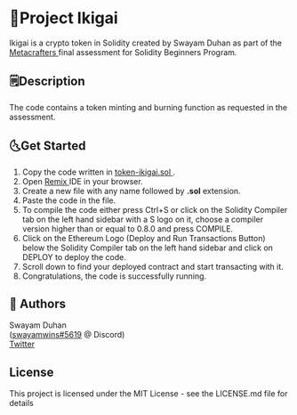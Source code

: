 <h1> 💫Project Ikigai </h1>
<p>Ikigai is a crypto token in Solidity created by Swayam Duhan as part of the 
  <a href = "https://www.metacrafters.io/"> Metacrafters </a> final assessment for Solidity Beginners Program.</p>

<h2> 🗒️Description </h2>
The code contains a token minting and burning function as requested in the assessment.

<h2> 🌜Get Started </h2>
<ol> 
  <li> Copy the code written in <a href = "token-ikigai.sol"> token-ikigai.sol </a>.</li>
  <li> Open <a href = "https://remix.ethereum.org/"> Remix </a> IDE in your browser. </li>
  <li> Create a new file with any name followed by <strong>.sol</strong> extension. </li>
  <li> Paste the code in the file. </li>
  <li> To compile the code either press Ctrl+S or click on the Solidity Compiler tab on the left hand sidebar with a S logo on it, choose a compiler version higher than or equal to 0.8.0 and press COMPILE. </li>
  <li> Click on the Ethereum Logo (Deploy and Run Transactions Button) below the Solidity Compiler tab on the left hand sidebar and click on DEPLOY to deploy the code. </li>
  <li> Scroll down to find your deployed contract and start transacting with it. </li>
  <li> Congratulations, the code is successfully running. </li>
</ol>

<h2> 🤍 Authors </h2>
Swayam Duhan <br>
(<a href = "discordapp.com/users/swayamwins#5619">swayamwins#5619</a> @ Discord) <br>
<a href = "https://twitter.com/swxyamfr?s=20"> Twitter </a>

<h2> License </h2>
This project is licensed under the MIT License - see the LICENSE.md file for details
